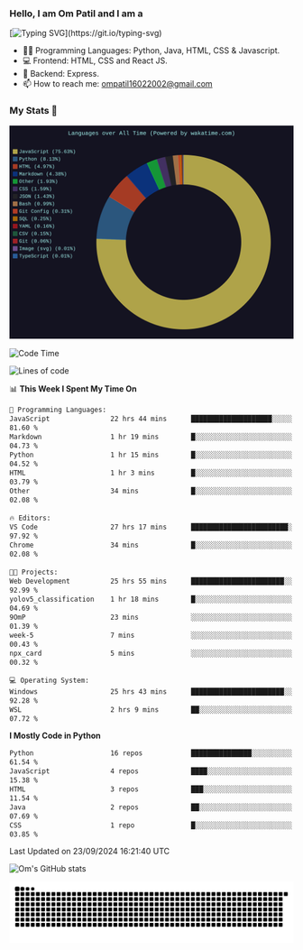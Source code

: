 <h3> Hello, I am Om Patil and I am a</h3>

[![Typing SVG](https://readme-typing-svg.demolab.com?font=Fira+Code&pause=1000&color=00F7F6&random=false&width=435&lines=Python+Developer;Full+Stack+Developer;Java+Developmer;Data+Scientist;Machine+Learning+Engineer;Deep+Learning+Engineer;Artificial+Intelligence+Engineer;Data+Analyst;Python+Developer;Computer+Vision+Specialist;)](https://git.io/typing-svg)


- 👨‍💻 Programming Languages: Python, Java, HTML, CSS & Javascript. 
- 💻 Frontend: HTML, CSS and React JS.
- 🦄 Backend: Express.
- 📫 How to reach me: ompatil16022002@gmail.com

<h3>My Stats 💯</h3>

<img src="wakatime-stats.svg" alt="Wakatime Stats" width="600"/>

<!--  [![Top Langs](https://github-readme-stats.vercel.app/api/top-langs/?username=9OmP&layout=compact&theme=radical)](https://github.com/anuraghazra/github-readme-stats) -->

<!--START_SECTION:waka-->
![Code Time](http://img.shields.io/badge/Code%20Time-31%20hrs%2021%20mins-blue)

![Lines of code](https://img.shields.io/badge/From%20Hello%20World%20I%27ve%20Written-1.5%20million%20lines%20of%20code-blue)

📊 **This Week I Spent My Time On** 

```text
💬 Programming Languages: 
JavaScript               22 hrs 44 mins      ████████████████████░░░░░   81.60 % 
Markdown                 1 hr 19 mins        █░░░░░░░░░░░░░░░░░░░░░░░░   04.73 % 
Python                   1 hr 15 mins        █░░░░░░░░░░░░░░░░░░░░░░░░   04.52 % 
HTML                     1 hr 3 mins         █░░░░░░░░░░░░░░░░░░░░░░░░   03.79 % 
Other                    34 mins             █░░░░░░░░░░░░░░░░░░░░░░░░   02.08 % 

🔥 Editors: 
VS Code                  27 hrs 17 mins      ████████████████████████░   97.92 % 
Chrome                   34 mins             █░░░░░░░░░░░░░░░░░░░░░░░░   02.08 % 

🐱‍💻 Projects: 
Web Development          25 hrs 55 mins      ███████████████████████░░   92.99 % 
yolov5_classification    1 hr 18 mins        █░░░░░░░░░░░░░░░░░░░░░░░░   04.69 % 
9OmP                     23 mins             ░░░░░░░░░░░░░░░░░░░░░░░░░   01.39 % 
week-5                   7 mins              ░░░░░░░░░░░░░░░░░░░░░░░░░   00.43 % 
npx_card                 5 mins              ░░░░░░░░░░░░░░░░░░░░░░░░░   00.32 % 

💻 Operating System: 
Windows                  25 hrs 43 mins      ███████████████████████░░   92.28 % 
WSL                      2 hrs 9 mins        ██░░░░░░░░░░░░░░░░░░░░░░░   07.72 % 
```

**I Mostly Code in Python** 

```text
Python                   16 repos            ███████████████░░░░░░░░░░   61.54 % 
JavaScript               4 repos             ████░░░░░░░░░░░░░░░░░░░░░   15.38 % 
HTML                     3 repos             ███░░░░░░░░░░░░░░░░░░░░░░   11.54 % 
Java                     2 repos             ██░░░░░░░░░░░░░░░░░░░░░░░   07.69 % 
CSS                      1 repo              █░░░░░░░░░░░░░░░░░░░░░░░░   03.85 % 
```




 Last Updated on 23/09/2024 16:21:40 UTC
<!--END_SECTION:waka-->

![Om's GitHub stats](https://github-readme-stats.vercel.app/api?username=9OmP&show_icons=true&theme=radical)

![snake gif](https://github.com/9OmP/9OmP/blob/output/github-contribution-grid-snake-dark.svg)


